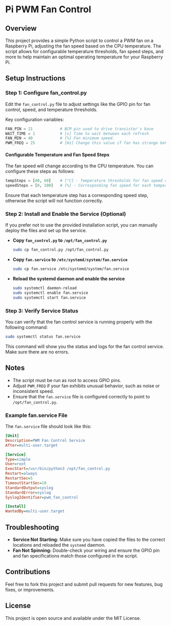 # Pi PWM Fan Control

## Overview
This project provides a simple Python script to control a PWM fan on a Raspberry Pi, adjusting the fan speed based on the CPU temperature. The script allows for configurable temperature thresholds, fan speed steps, and more to help maintain an optimal operating temperature for your Raspberry Pi.

## Setup Instructions

### Step 1: Configure fan_control.py
Edit the `fan_control.py` file to adjust settings like the GPIO pin for fan control, speed, and temperature thresholds.

Key configuration variables:

```python
FAN_PIN = 21            # BCM pin used to drive transistor's base
WAIT_TIME = 1           # [s] Time to wait between each refresh
FAN_MIN = 40            # [%] Fan minimum speed.
PWM_FREQ = 25           # [Hz] Change this value if fan has strange behavior
```

#### Configurable Temperature and Fan Speed Steps
The fan speed will change according to the CPU temperature. You can configure these steps as follows:

```python
tempSteps = [40, 60]    # [°C] - Temperature thresholds for fan speed control
speedSteps = [0, 100]   # [%] - Corresponding fan speed for each temperature threshold
```
Ensure that each temperature step has a corresponding speed step, otherwise the script will not function correctly.

### Step 2: Install and Enable the Service (Optional)
If you prefer not to use the provided installation script, you can manually deploy the files and set up the service.

- **Copy `fan_control.py` to `/opt/fan_control.py`**

  ```bash
  sudo cp fan_control.py /opt/fan_control.py
  ```

- **Copy `fan.service` to `/etc/systemd/system/fan.service`**

  ```bash
  sudo cp fan.service /etc/systemd/system/fan.service
  ```

- **Reload the systemd daemon and enable the service**

  ```bash
  sudo systemctl daemon-reload
  sudo systemctl enable fan.service
  sudo systemctl start fan.service
  ```

### Step 3: Verify Service Status
You can verify that the fan control service is running properly with the following command:

```bash
sudo systemctl status fan.service
```
This command will show you the status and logs for the fan control service. Make sure there are no errors.

## Notes
- The script must be run as root to access GPIO pins.
- Adjust `PWM_FREQ` if your fan exhibits unusual behavior, such as noise or inconsistent speed.
- Ensure that the `fan.service` file is configured correctly to point to `/opt/fan_control.py`.

### Example fan.service File
The `fan.service` file should look like this:

```ini
[Unit]
Description=PWM Fan Control Service
After=multi-user.target

[Service]
Type=simple
User=root
ExecStart=/usr/bin/python3 /opt/fan_control.py
Restart=always
RestartSec=5
TimeoutStartSec=10
StandardOutput=syslog
StandardError=syslog
SyslogIdentifier=pwm_fan_control

[Install]
WantedBy=multi-user.target
```

## Troubleshooting
- **Service Not Starting:** Make sure you have copied the files to the correct locations and reloaded the `systemd` daemon.
- **Fan Not Spinning:** Double-check your wiring and ensure the GPIO pin and fan specifications match those configured in the script.

## Contributions
Feel free to fork this project and submit pull requests for new features, bug fixes, or improvements.

## License
This project is open source and available under the MIT License.

